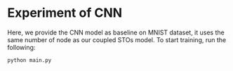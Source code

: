 # Experiment of CNN

Here, we provide the CNN model as baseline on MNIST dataset, it uses the same number of node as our coupled STOs model. To start training, run the following:

```
python main.py
```